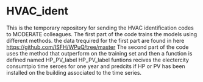 # HVAC_ident
This is the temporary repository for sending the HVAC identification codes to MODERATE colleagues.
The first part of the code trains the models using different methods. the data trequired for the first part are found in here https://github.com/ISFH/WPuQ/tree/master 
The second part of the code uses the method that outperform on the training set and then a function is defined named HP_PV_label
HP_PV_label funtions recives the electercity consumtpio time seroes for one year and predcits if HP or PV has been installed on the building associated to the time series.
